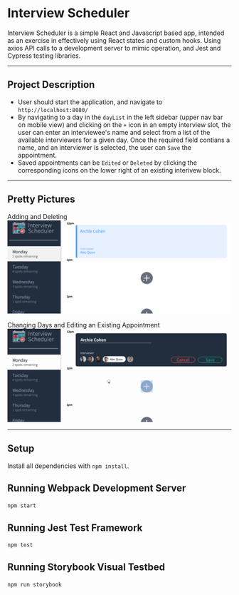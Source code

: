 # Interview Scheduler
Interview Scheduler is a simple React and Javascript based app, intended as an exercise in effectively using React states and custom hooks. Using axios API calls to a development server to mimic operation, and Jest and Cypress testing libraries.
- - -
## Project Description

- User should start the application, and navigate to `http://localhost:8080/`
- By navigating to a day in the `dayList` in the left sidebar (upper nav bar on mobile view) and clicking on the `+` icon in an empty interview slot, the user can enter an interviewee's name and select from a list of the available interviewers for a given day. Once the required field contians a name, and an interviewer is selected, the user can `Save` the appointment.
- Saved appointments can be `Edited` or `Deleted` by clicking the corresponding icons on the lower right of an existing interivew block.
- - -
## Pretty Pictures
Adding and Deleting
!["Adding and Deleting Appointments"](https://raw.githubusercontent.com/Juno-60/scheduler/master/docs/add%20and%20delete.gif)


Changing Days and Editing an Existing Appointment
!["Changing Days and Editing an Existing Appointment"](https://raw.githubusercontent.com/Juno-60/scheduler/master/docs/move%20and%20edit.gif)
- - -

## Setup

Install all dependencies with `npm install`.

## Running Webpack Development Server

```sh
npm start
```

## Running Jest Test Framework

```sh
npm test
```

## Running Storybook Visual Testbed

```sh
npm run storybook
```